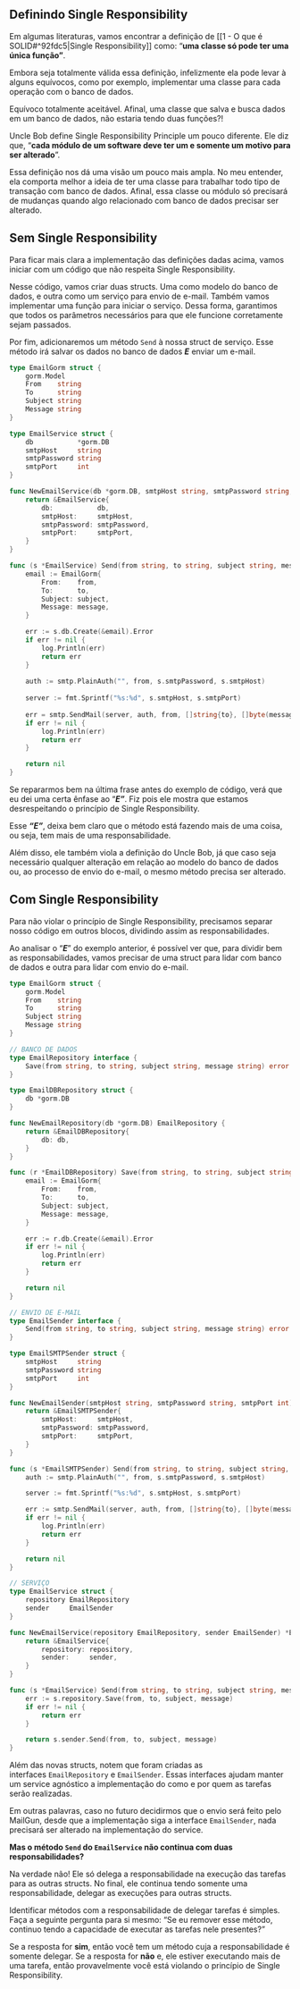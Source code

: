 ## Definindo Single Responsibility

Em algumas literaturas, vamos encontrar a definição de [[1 - O que é SOLID#^92fdc5|Single Responsibility]] como: “**uma classe só pode ter uma única função”**.

Embora seja totalmente válida essa definição, infelizmente ela pode levar à alguns equívocos, como por exemplo, implementar uma classe para cada operação com o banco de dados.

Equívoco totalmente aceitável. Afinal, uma classe que salva e busca dados em um banco de dados, não estaria tendo duas funções?!

Uncle Bob define Single Responsibility Principle um pouco diferente. Ele diz que, “**cada módulo de um software deve ter um e somente um motivo para ser alterado**”.

Essa definição nos dá uma visão um pouco mais ampla. No meu entender, ela comporta melhor a ideia de ter uma classe para trabalhar todo tipo de transação com banco de dados. Afinal, essa classe ou módulo só precisará de mudanças quando algo relacionado com banco de dados precisar ser alterado.

## Sem Single Responsibility

Para ficar mais clara a implementação das definições dadas acima, vamos iniciar com um código que não respeita Single Responsibility.

Nesse código, vamos criar duas structs. Uma como modelo do banco de dados, e outra como um serviço para envio de e-mail. Também vamos implementar uma função para iniciar o serviço. Dessa forma, garantimos que todos os parâmetros necessários para que ele funcione corretamente sejam passados.

Por fim, adicionaremos um método `Send` à nossa struct de serviço. Esse método irá salvar os dados no banco de dados _**E**_ enviar um e-mail.

```go
type EmailGorm struct {
    gorm.Model
    From    string
    To      string
    Subject string
    Message string
}

type EmailService struct {
    db           *gorm.DB
    smtpHost     string
    smtpPassword string
    smtpPort     int
}

func NewEmailService(db *gorm.DB, smtpHost string, smtpPassword string, smtpPort int) *EmailService {
    return &EmailService{
        db:           db,
        smtpHost:     smtpHost,
        smtpPassword: smtpPassword,
        smtpPort:     smtpPort,
    }
}

func (s *EmailService) Send(from string, to string, subject string, message string) error {
    email := EmailGorm{
        From:    from,
        To:      to,
        Subject: subject,
        Message: message,
    }

    err := s.db.Create(&email).Error
    if err != nil {
        log.Println(err)
        return err
    }
    
    auth := smtp.PlainAuth("", from, s.smtpPassword, s.smtpHost)
    
    server := fmt.Sprintf("%s:%d", s.smtpHost, s.smtpPort)
    
    err = smtp.SendMail(server, auth, from, []string{to}, []byte(message))
    if err != nil {
        log.Println(err)
        return err
    }

    return nil
}
```

Se repararmos bem na última frase antes do exemplo de código, verá que eu dei uma certa ênfase ao “_**E”**_. Fiz pois ele mostra que estamos desrespeitando o princípio de Single Responsibility.

Esse _**“E”**_, deixa bem claro que o método está fazendo mais de uma coisa, ou seja, tem mais de uma responsabilidade.

Além disso, ele também viola a definição do Uncle Bob, já que caso seja necessário qualquer alteração em relação ao modelo do banco de dados ou, ao processo de envio do e-mail, o mesmo método precisa ser alterado.

## Com Single Responsibility

Para não violar o princípio de Single Responsibility, precisamos separar nosso código em outros blocos, dividindo assim as responsabilidades.

Ao analisar o “_**E**_” do exemplo anterior, é possível ver que, para dividir bem as responsabilidades, vamos precisar de uma struct para lidar com banco de dados e outra para lidar com envio do e-mail.

```go
type EmailGorm struct {
    gorm.Model
    From    string
    To      string
    Subject string
    Message string
}

// BANCO DE DADOS
type EmailRepository interface {
    Save(from string, to string, subject string, message string) error
}

type EmailDBRepository struct {
    db *gorm.DB
}

func NewEmailRepository(db *gorm.DB) EmailRepository {
    return &EmailDBRepository{
        db: db,
    }
}

func (r *EmailDBRepository) Save(from string, to string, subject string, message string) error {
    email := EmailGorm{
        From:    from,
        To:      to,
        Subject: subject,
        Message: message,
    }

    err := r.db.Create(&email).Error
    if err != nil {
        log.Println(err)
        return err
    }

    return nil
}

// ENVIO DE E-MAIL
type EmailSender interface {
    Send(from string, to string, subject string, message string) error
}

type EmailSMTPSender struct {
    smtpHost     string
    smtpPassword string
    smtpPort     int
}

func NewEmailSender(smtpHost string, smtpPassword string, smtpPort int) EmailSender {
    return &EmailSMTPSender{
        smtpHost:     smtpHost,
        smtpPassword: smtpPassword,
        smtpPort:     smtpPort,
    }
}

func (s *EmailSMTPSender) Send(from string, to string, subject string, message string) error {
    auth := smtp.PlainAuth("", from, s.smtpPassword, s.smtpHost)

    server := fmt.Sprintf("%s:%d", s.smtpHost, s.smtpPort)

    err := smtp.SendMail(server, auth, from, []string{to}, []byte(message))
    if err != nil {
        log.Println(err)
        return err
    }

    return nil
}

// SERVIÇO
type EmailService struct {
    repository EmailRepository
    sender     EmailSender
}

func NewEmailService(repository EmailRepository, sender EmailSender) *EmailService {
    return &EmailService{
        repository: repository,
        sender:     sender,
    }
}

func (s *EmailService) Send(from string, to string, subject string, message string) error {
    err := s.repository.Save(from, to, subject, message)
    if err != nil {
        return err
    }

    return s.sender.Send(from, to, subject, message)
}
```

Além das novas structs, notem que foram criadas as interfaces `EmailRepository` e `EmailSender`. Essas interfaces ajudam manter um service agnóstico a implementação do como e por quem as tarefas serão realizadas.

Em outras palavras, caso no futuro decidirmos que o envio será feito pelo MailGun, desde que a implementação siga a interface `EmailSender`, nada precisará ser alterado na implementação do service.

**Mas o método `Send` do `EmailService` não continua com duas responsabilidades?**

Na verdade não! Ele só delega a responsabilidade na execução das tarefas para as outras structs. No final, ele continua tendo somente uma responsabilidade, delegar as execuções para outras structs.

Identificar métodos com a responsabilidade de delegar tarefas é simples. Faça a seguinte pergunta para si mesmo: “Se eu remover esse método, continuo tendo a capacidade de executar as tarefas nele presentes?”

Se a resposta for **sim**, então você tem um método cuja a responsabilidade é somente delegar. Se a resposta for **não** e, ele estiver executando mais de uma tarefa, então provavelmente você está violando o princípio de Single Responsibility.